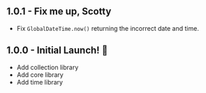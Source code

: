 ## 1.0.1 - Fix me up, Scotty

- Fix `GlobalDateTime.now()` returning the incorrect date and time.


## 1.0.0 - Initial Launch! 🚀

- Add collection library
- Add core library
- Add time library